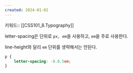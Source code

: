 ```yaml
---
created: 2024-01-02
---
```

키워드:: [[CSS101_8.Typography]]

letter-spacing은 단위로 `px, em`을 사용하고, `em`을 주로 사용한다.

line-height와 달리 `em` 단위를 생략해서는 안된다.

```css
p {
    letter-spacing: -0.0.5em;
}
```